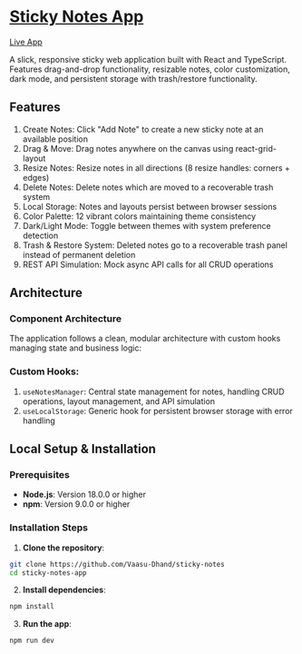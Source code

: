 # [Sticky Notes App](https://stickynotesabsorb.netlify.app)

[Live App](https://stickynotesabsorb.netlify.app)

A slick, responsive sticky web application built with React and TypeScript. Features drag-and-drop functionality, resizable notes, color customization, dark mode, and persistent storage with trash/restore functionality.

## Features

1. Create Notes: Click "Add Note" to create a new sticky note at an available position
2. Drag & Move: Drag notes anywhere on the canvas using react-grid-layout
3. Resize Notes: Resize notes in all directions (8 resize handles: corners + edges)
4. Delete Notes: Delete notes which are moved to a recoverable trash system
5. Local Storage: Notes and layouts persist between browser sessions
6. Color Palette: 12 vibrant colors maintaining theme consistency
7. Dark/Light Mode: Toggle between themes with system preference detection
8. Trash & Restore System: Deleted notes go to a recoverable trash panel instead of permanent deletion
9. REST API Simulation: Mock async API calls for all CRUD operations

## Architecture
### Component Architecture
The application follows a clean, modular architecture with custom hooks managing state and business logic:

### Custom Hooks:

1. `useNotesManager`: Central state management for notes, handling CRUD operations, layout management, and API simulation
2. `useLocalStorage`: Generic hook for persistent browser storage with error handling

## Local Setup & Installation

### Prerequisites
- **Node.js**: Version 18.0.0 or higher
- **npm**: Version 9.0.0 or higher

### Installation Steps

1. **Clone the repository**:
```bash
git clone https://github.com/Vaasu-Dhand/sticky-notes
cd sticky-notes-app
```

2. **Install dependencies**:
```bash
npm install
```

3. **Run the app**:
```bash
npm run dev
```